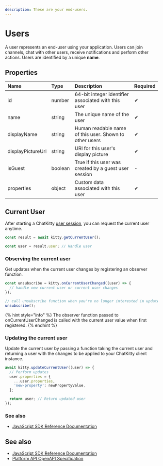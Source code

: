 ```yaml
---
description: These are your end-users.
---
```


# Users

A user represents an end-user using your application. Users can join channels, chat with other users, receive notifications and perform other actions. Users are identified by a unique **name**.

## Properties

| Name | Type | Description | Required |
| :--- | :--- | :--- | :--- |
| id | number | 64-bit integer identifier associated with this user | ✔ |
| name | string | The unique name of the user | ✔ |
| displayName | string | Human readable name of this user. Shown to other users | ✔ |
| displayPictureUrl | string | URI for this user's display picture | ✔ |
| isGuest | boolean | True if this user was created by a guest user session | - |
| properties | object | Custom data associated with this user | ✔ |

## Current User

 After starting a ChatKitty [user session](user-sessions.md), you can request the current user anytime.

```javascript
const result = await kitty.getCurrentUser();

const user = result.user; // Handle user
```

### Observing the current user <a id="current-user-observing-the-current-user"></a>

Get updates when the current user changes by registering an observer function.

```javascript
const unsubscribe = kitty.onCurrentUserChanged((user) => {
  // handle new current user or current user changes
});

// call unsubscribe function when you're no longer interested in updates
unsubscribe();
```

{% hint style="info" %}
The observer function passed to onCurrentUserChanged is called with the current user value when first registered.
{% endhint %}

### Updating the current user

Update the current user by passing a function taking the current user and returning a user with the changes to be applied to your ChatKitty client instance.

```javascript
await kitty.updateCurrentUser((user) => {
  // Perform updates
  user.properties = {
    ...user.properties,
    'new-property': newPropertyValue,
  };

  return user; // Return updated user
});
```

### See also

* [JavaScript SDK Reference Documentation](https://chatkitty.github.io/chatkitty-js/modules/current_user.html)

## See also

* [JavaScript SDK Reference Documentation](https://chatkitty.github.io/chatkitty-js/modules/user.html)
* [Platform API OpenAPI Specification](https://swagger.chatkitty.com/#/user)

